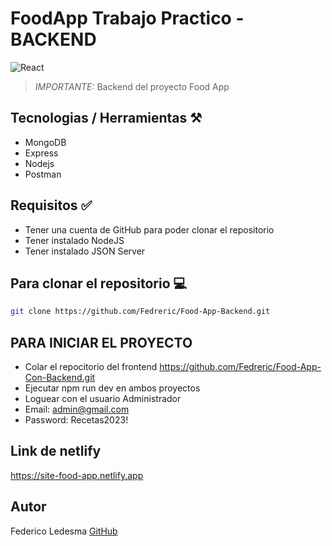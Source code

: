 # FoodApp Trabajo Practico - BACKEND 
![React](https://www.techomoro.com/wp-content/uploads/2021/04/mongodb-atlas-express-backend-copy.jpg)


>*IMPORTANTE:* Backend del proyecto Food App
## Tecnologias / Herramientas ⚒️

- MongoDB
- Express
- Nodejs
- Postman

## Requisitos ✅
- Tener una cuenta de GitHub para poder clonar el repositorio
- Tener instalado NodeJS
- Tener instalado JSON Server

## Para clonar el repositorio 💻

```bash
git clone https://github.com/Fedreric/Food-App-Backend.git
```
## PARA INICIAR EL PROYECTO
- Colar el repocitorio del frontend https://github.com/Fedreric/Food-App-Con-Backend.git
- Ejecutar npm run dev en ambos proyectos
- Loguear con el usuario Administrador
- Email: admin@gmail.com
- Password: Recetas2023!

## Link de netlify
https://site-food-app.netlify.app

## Autor 

Federico Ledesma [GitHub](https://github.com/Fedreric)


